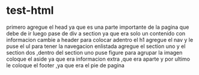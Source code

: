 # test-html
primero agregue el head ya que es una parte importante de la pagina que debe de ir 
luego pase de div a section ya que era solo un contenido con informacion 
cambie a header para colocar adentro el h1
agregue el nav y le puse el ul para tener la navegacion enlistada
agregue el section uno y el section dos ,dentro del section uno puse figure para agrupar la imagen
coloque el aside ya que era informacion extra ,que era aparte 
y por ultimo le coloque el footer ,ya que era el pie de pagina 